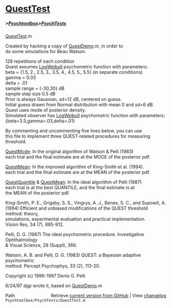 # [QuestTest](QuestTest)
##### >[Psychtoolbox](Psychtoolbox)>[PsychTests](PsychTests)

[QuestTest](QuestTest).m  
  
Created by hacking a copy of [QuestDemo](QuestDemo).m, in order to  
do some simulations for Beau Watson.  
  
128 repetitions of each condition  
Quest assumes [LogWeibull](LogWeibull) psychometric function with parameters:  
beta = {1.5, 2., 2.5, 3., 3.5, 4., 4.5, 5., 5.5} (in separate conditions)  
gamma = 0.03  
delta = .01  
sample range = {-30,30} dB  
sample step size 0.5 dB  
Prior is always Gaussian, sd=12 dB, centered on guess.  
Initial guess drawn from Normal distribution with mean 0 and sd=6 dB.  
Quest uses mode of posterior density.  
Simulated observer has [LogWeibull](LogWeibull) psychometric function with parameters:  
{beta=3.5,gamma=.03,delta=.01}  
  
  
By commenting and uncommenting five lines below, you can use  
this file to implement three QUEST-related procedures for measuring  
threshold.  
  
[QuestMode](QuestMode): In the original algorithm of Watson & Pelli (1983)  
each trial and the final estimate are at the MODE of the posterior pdf.  
  
[QuestMean](QuestMean): In the improved algorithm of King-Smith et al. (1994).  
each trial and the final estimate are at the MEAN of the posterior pdf.  
  
[QuestQuantile](QuestQuantile) & [QuestMean](QuestMean): In the ideal algorithm of Pelli (1987)  
each trial is at the best QUANTILE, and the final estimate is at   
the MEAN of the posterior pdf.  
  
King-Smith, P. E., Grigsby, S. S., Vingrys, A. J., Benes, S. C., and Supowit, A.  
(1994) Efficient and unbiased modifications of the QUEST threshold method: theory,   
simulations, experimental evaluation and practical implementation.   
Vision Res, 34 (7), 885-912.  
  
Pelli, D. G. (1987) The ideal psychometric procedure. Investigative Ophthalmology   
& Visual Science, 28 (Suppl), 366.  
  
Watson, A. B. and Pelli, D. G. (1983) QUEST: a Bayesian adaptive psychometric   
method. Percept Psychophys, 33 (2), 113-20.  
  
Copyright (c) 1996-1997 Denis G. Pelli  
  
6/24/97  dgp    wrote it, based on [QuestDemo](QuestDemo).m  




<div class="code_header" style="text-align:right;">
  <span style="float:left;">Path&nbsp;&nbsp;</span> <span class="counter">Retrieve <a href=
  "https://raw.github.com/Psychtoolbox-3/Psychtoolbox-3/beta/Psychtoolbox/PsychTests/QuestTest.m">current version from GitHub</a> | View <a href=
  "https://github.com/Psychtoolbox-3/Psychtoolbox-3/commits/beta/Psychtoolbox/PsychTests/QuestTest.m">changelog</a></span>
</div>
<div class="code">
  <code>Psychtoolbox/PsychTests/QuestTest.m</code>
</div>

